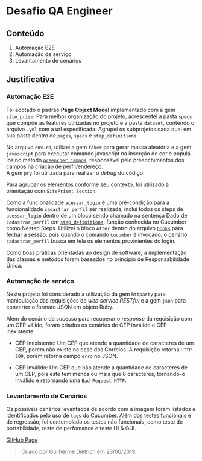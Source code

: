 # Desafio QA Engineer

## Conteúdo

1. Automação E2E
2. Automação de serviço
3. Levantamento de cenários

## Justificativa

### Automação E2E 

Foi adotado o padrão **Page Object Model** implementado com a gem `site_prism`. Para melhor organização do projeto, acrescentei a pasta `specs` que compõe as features utilizadas no projeto e a pasta `dataset`, contendo o arquivo `.yml` com a url especificada. Agrupei os subprojetos cada qual em sua pasta dentro de `pages`, `specs` e `step_definitions`.

No arquivo `env.rb`, utilizei a gem `faker` para gerar massa aleatória e a gem `javascript` para executar comando javascript na inserção de cor e populá-los no método [`preencher_campos`](features\pages\automacao_e2e\cadastrar_perfil_section.rb), responsável pelo preenchimentos dos campos na criação de perfil/endereço.  
A gem `pry` foi utilizada para realizar o *debug* do código.

Para agrupar os elementos conforme seu contexto, foi utilizado a orientação com `SitePrism::Section`. 

Como a funcionalidade `acessar_login` é uma pré-condição para a funcionalidade `cadastrar_perfil` ser realizada, inclui todos os steps de `acessar_login` dentro de um bloco sendo chamado na sentença Dado de `cadastrar_perfil` em [`step_definitions`](features\step_definitions\automacao_e2e\acessar_login_steps.rb), função conhecida no Cucumber como Nested Steps.
Utilizei o bloco `After` dentro do arquivo [`hooks`](features\support\hooks.rb) para fechar a sessão, pois quando o comando `cucumber` é invocado, o cenário `cadastrar_perfil` busca em tela os elementos provinientes do login. 

Como boas práticas orientadas ao design de software, a implementação das classes e métodos foram baseados no princípio de Responsabilidade Única.

### Automação de serviço

Neste projeto foi considerado a utilização da gem `httparty` para manipulação das requisições de *web service RESTful* e a gem `json` para converter o formato JSON em objeto Ruby. 

Além do cenário de sucesso para recuperar o *response* da requisição com um CEP válido, foram criados os cenários de CEP inválido e CEP inexistente:

- CEP inexistente: Um CEP que atende a quantidade de caracteres de um CEP, porém não existe na base dos Correios. A requisição retorna `HTTP 200`, porém retorna campo `erro` no JSON.

- CEP inválido: Um CEP que não atende a quantidade de caracteres de um CEP, pois este tem menos ou mais que 8 caracteres, tornando-o inválido e retornando uma `Bad Request HTTP`.

### Levantamento de Cenários

Os possíveis cenários levantados de acordo com a imagem foram listados e identificados pelo uso de `tags` do Cucumber. Além dos testes funcionais e de regressão, foi contemplado os testes não funcionais, como teste de portabilidade, teste de perfomance e teste UI & GUI.

[GitHub Page](https://github.com/guidietrich/)

> Criado por Guilherme Dietrich em 23/06/2019. 
